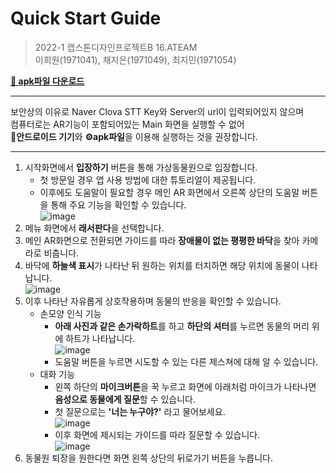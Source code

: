 # Quick Start Guide

>2022-1 캡스톤디자인프로젝트B 16.ATEAM <br/>
>이희원(1971041), 채지은(1971049), 최지민(1971054)

[**🔗 apk파일 다운로드**](https://drive.google.com/file/d/1scKfO_7lUYMoH9NbzcPjgx7cm4554F0G/view?usp=sharing)


----

보안상의 이유로 Naver Clova STT Key와 Server의 url이 입력되어있지 않으며<br/>컴퓨터로는 AR기능이 포함되어있는 Main 화면을 실행할 수 없어<br/>**📱안드로이드 기기**와 **⚙apk파일**을 이용해 실행하는 것을 권장합니다.

-----


1. 시작화면에서 **입장하기** 버튼을 통해 가상동물원으로 입장합니다.
   * 첫 방문일 경우 앱 사용 방법에 대한 튜토리얼이 제공됩니다.
   * 이후에도 도움말이 필요할 경우 메인 AR 화면에서 오른쪽 상단의 도움말 버튼을 통해 주요 기능을 확인할 수 있습니다.<br/>![image](https://user-images.githubusercontent.com/60884877/172297403-7c2abcb5-c565-447b-b00f-a09cb8c2696e.png)
2. 메뉴 화면에서 **래서판다**을 선택합니다.
3. 메인 AR화면으로 전환되면 가이드를 따라 **장애물이 없는 평평한 바닥**을 찾아 카메라로 비춥니다.
4. 바닥에 **하늘색 표시**가 나타난 뒤 원하는 위치를 터치하면 해당 위치에 동물이 나타납니다.<br/>![image](https://user-images.githubusercontent.com/60884877/172296014-833f4295-3cc8-456c-88f1-3b6d7e862034.png)
5. 이후 나타난 자유롭게 상호작용하며 동물의 반응을 확인할 수 있습니다.
   * 손모양 인식 기능
      - **아래 사진과 같은 손가락하트**를 하고 **하단의 셔터**를 누르면 동물의 머리 위에 하트가 나타납니다.<br/>![image](https://user-images.githubusercontent.com/60884877/172295545-8d3dee99-af06-46fb-a957-3f4e38c3ec97.png)
      - 도움말 버튼을 누르면 시도할 수 있는 다른 제스쳐에 대해 알 수 있습니다.
   * 대화 기능
      - 왼쪽 하단의 **마이크버튼**을 꾹 누르고 화면에 아래처럼 마이크가 나타나면 **음성으로 동물에게 질문**할 수 있습니다.
      - 첫 질문으로는 **'너는 누구야?'** 라고 물어보세요.<br/>![image](https://user-images.githubusercontent.com/60884877/172296305-0825bc6d-cbec-4989-88ba-e2d4aaaf78f0.png)
      - 이후 화면에 제시되는 가이드를 따라 질문할 수 있습니다.<br/>![image](https://user-images.githubusercontent.com/60884877/172296756-c90f5217-9ed7-4623-87a4-0e8ed1a9da4f.png)
6. 동물원 퇴장을 원한다면 화면 왼쪽 상단의 뒤로가기 버튼을 누릅니다.
